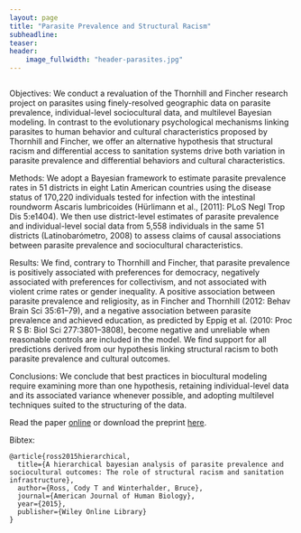 ```yaml
---
layout: page
title: "Parasite Prevalence and Structural Racism"
subheadline: 
teaser: 
header:
    image_fullwidth: "header-parasites.jpg"
---
```

<div class="row">
<div class="medium-8 columns t30">
<img src="{{ site.url }}/images/parasite.png" alt="">
</div><!-- /.medium-8.columns -->
</div><!-- /.row -->

Objectives:
We conduct a revaluation of the Thornhill and Fincher research project on parasites using finely-resolved geographic data on parasite prevalence, individual-level sociocultural data, and multilevel Bayesian modeling. In contrast to the evolutionary psychological mechanisms linking parasites to human behavior and cultural characteristics proposed by Thornhill and Fincher, we offer an alternative hypothesis that structural racism and differential access to sanitation systems drive both variation in parasite prevalence and differential behaviors and cultural characteristics.

Methods:
We adopt a Bayesian framework to estimate parasite prevalence rates in 51 districts in eight Latin American countries using the disease status of 170,220 individuals tested for infection with the intestinal roundworm Ascaris lumbricoides (Hürlimann et al., [2011]: PLoS Negl Trop Dis 5:e1404). We then use district-level estimates of parasite prevalence and individual-level social data from 5,558 individuals in the same 51 districts (Latinobarómetro, 2008) to assess claims of causal associations between parasite prevalence and sociocultural characteristics.

Results:
We find, contrary to Thornhill and Fincher, that parasite prevalence is positively associated with preferences for democracy, negatively associated with preferences for collectivism, and not associated with violent crime rates or gender inequality. A positive association between parasite prevalence and religiosity, as in Fincher and Thornhill (2012: Behav Brain Sci 35:61–79), and a negative association between parasite prevalence and achieved education, as predicted by Eppig et al. (2010: Proc R S B: Biol Sci 277:3801–3808), become negative and unreliable when reasonable controls are included in the model. We find support for all predictions derived from our hypothesis linking structural racism to both parasite prevalence and cultural outcomes.

Conclusions:
We conclude that best practices in biocultural modeling require examining more than one hypothesis, retaining individual-level data and its associated variance whenever possible, and adopting multilevel techniques suited to the structuring of the data. 

Read the paper [online][1] or download the preprint [here][2].

Bibtex:
```
@article{ross2015hierarchical,
  title={A hierarchical bayesian analysis of parasite prevalence and sociocultural outcomes: The role of structural racism and sanitation infrastructure},
  author={Ross, Cody T and Winterhalder, Bruce},
  journal={American Journal of Human Biology},
  year={2015},
  publisher={Wiley Online Library}
}
```

 [1]: http://onlinelibrary.wiley.com/doi/10.1002/ajhb.22757/full
 [2]: https://github.com/Ctross/ctross.github.io/blob/master/pdfs/AJHB-LatexPaper.pdf
 
